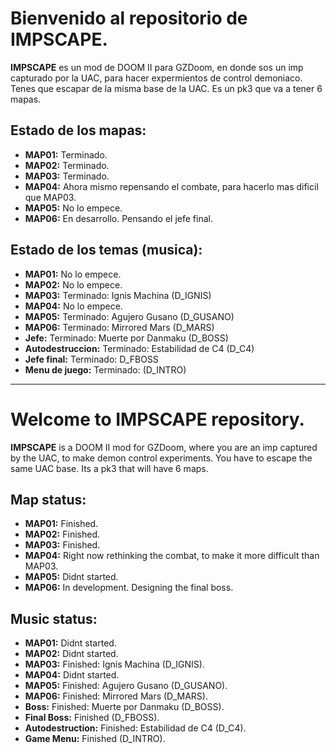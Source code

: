 # Bienvenido al repositorio de IMPSCAPE.

**IMPSCAPE** es un mod de DOOM II para GZDoom, en donde sos un imp capturado por la UAC, para hacer expermientos de control demoniaco. Tenes que escapar de la misma base de la UAC.
Es un pk3 que va a tener 6 mapas.



## Estado de los mapas:

- **MAP01:** Terminado.
- **MAP02:** Terminado.
- **MAP03:** Terminado.
- **MAP04:** Ahora mismo repensando el combate, para hacerlo mas dificil que MAP03.
- **MAP05:** No lo empece.
- **MAP06:** En desarrollo. Pensando el jefe final.

## Estado de los temas (musica):

- **MAP01:** No lo empece.
- **MAP02:** No lo empece.
- **MAP03:** Terminado: Ignis Machina (D_IGNIS)
- **MAP04:** No lo empece.
- **MAP05:** Terminado: Agujero Gusano (D_GUSANO)
- **MAP06:** Terminado: Mirrored Mars (D_MARS)
- **Jefe:** Terminado: Muerte por Danmaku (D_BOSS)
- **Autodestruccion:** Terminado: Estabilidad de C4 (D_C4)
- **Jefe final:** Terminado: D_FBOSS
- **Menu de juego:** Terminado: (D_INTRO)

-------------------------------------------------------------------------------------------------
# Welcome to IMPSCAPE repository.

**IMPSCAPE** is a DOOM II mod for GZDoom, where you are an imp captured by the UAC, to make demon control experiments. You have to escape the same UAC base.
Its a pk3 that will have 6 maps.



## Map status:
- **MAP01:** Finished.
- **MAP02:** Finished.
- **MAP03:** Finished.
- **MAP04:** Right now rethinking the combat, to make it more difficult than MAP03.
- **MAP05:** Didnt started.
- **MAP06:** In development. Designing the final boss.

## Music status:
- **MAP01:** Didnt started.
- **MAP02:** Didnt started.
- **MAP03:** Finished: Ignis Machina (D_IGNIS).
- **MAP04:** Didnt started.
- **MAP05:** Finished: Agujero Gusano (D_GUSANO).
- **MAP06:** Finished: Mirrored Mars (D_MARS).
- **Boss:** Finished: Muerte por Danmaku (D_BOSS).
- **Final Boss:** Finished (D_FBOSS).
- **Autodestruction:** Finished: Estabilidad de C4 (D_C4).
- **Game Menu:** Finished (D_INTRO).